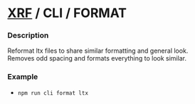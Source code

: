 # [XRF](../../) / CLI / FORMAT

### Description

Reformat ltx files to share similar formatting and general look. <br/>
Removes odd spacing and formats everything to look similar.

### Example

- `npm run cli format ltx`
